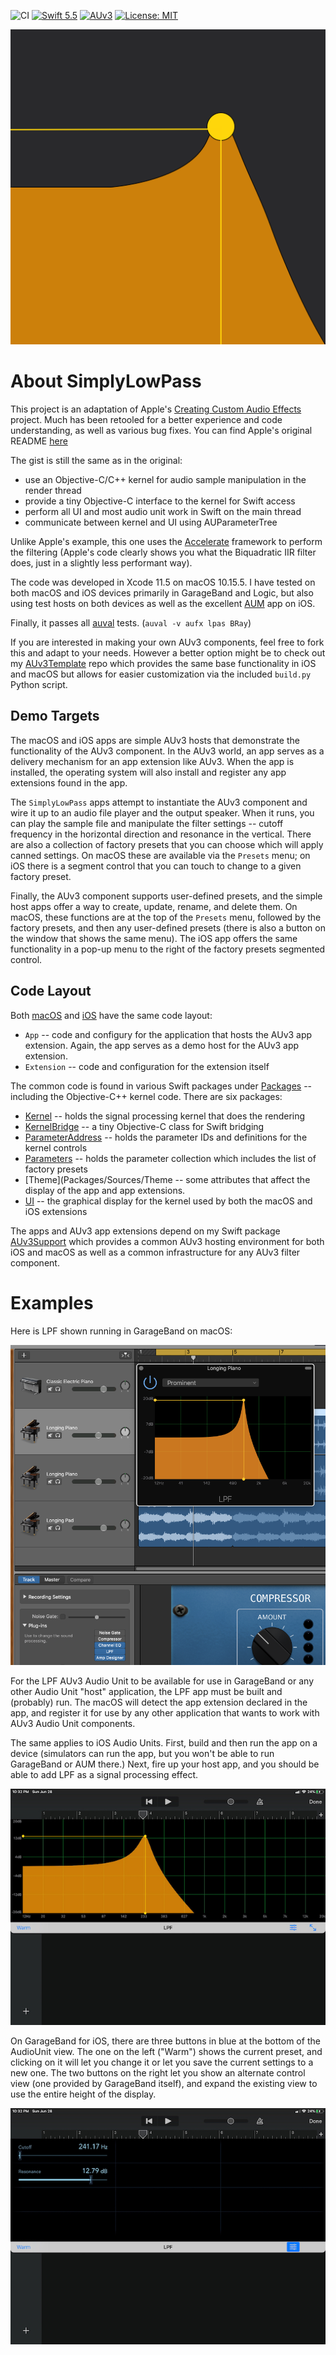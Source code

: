![CI](https://github.com/bradhowes/LPF/workflows/CI/badge.svg?branch=main)
[![Swift 5.5](https://img.shields.io/badge/Swift-5.5-orange.svg?style=flat)](https://swift.org)
[![AUv3](https://img.shields.io/badge/AUv3-green.svg)](https://developer.apple.com/documentation/audiotoolbox/audio_unit_v3_plug-ins)
[![License: MIT](https://img.shields.io/badge/License-MIT-A31F34.svg)](https://opensource.org/licenses/MIT)

![](macOS/App/Assets.xcassets/AppIcon.appiconset/512px.png)

# About SimplyLowPass

This project is an adaptation of Apple's [Creating Custom Audio
Effects](https://developer.apple.com/documentation/audiotoolbox/audio_unit_v3_plug-ins/creating_custom_audio_effects)
project. Much has been retooled for a better experience and code understanding, as well as various bug fixes. You can
find Apple's original README [here](Documentation/APPLE_README.md)

The gist is still the same as in the original:

* use an Objective-C/C++ kernel for audio sample manipulation in the render thread
* provide a tiny Objective-C interface to the kernel for Swift access
* perform all UI and most audio unit work in Swift on the main thread
* communicate between kernel and UI using AUParameterTree

Unlike Apple's example, this one uses the [Accelerate](https://developer.apple.com/documentation/accelerate)
framework to perform the filtering (Apple's code clearly shows you what the Biquadratic IIR filter does, just in
a slightly less performant way).

The code was developed in Xcode 11.5 on macOS 10.15.5. I have tested on both macOS and iOS devices primarily in
GarageBand and Logic, but also using test hosts on both devices as well as the excellent
[AUM](https://apps.apple.com/us/app/aum-audio-mixer/id1055636344) app on iOS.

Finally, it passes all
[auval](https://developer.apple.com/library/archive/documentation/MusicAudio/Conceptual/AudioUnitProgrammingGuide/AudioUnitDevelopmentFundamentals/AudioUnitDevelopmentFundamentals.html)
tests. (`auval -v aufx lpas BRay`)

If you are interested in making your own AUv3 components, feel free to fork this and adapt to your needs. However a
better option might be to check out my [AUv3Template](https://github.com/bradhowes/AUv3Template) repo which provides the
same base functionality in iOS and macOS but allows for easier customization via the included `build.py` Python script.

## Demo Targets

The macOS and iOS apps are simple AUv3 hosts that demonstrate the functionality of the AUv3 component. In the AUv3
world, an app serves as a delivery mechanism for an app extension like AUv3. When the app is installed, the operating
system will also install and register any app extensions found in the app.

The `SimplyLowPass` apps attempt to instantiate the AUv3 component and wire it up to an audio file player and the output
speaker. When it runs, you can play the sample file and manipulate the filter settings -- cutoff frequency in the
horizontal direction and resonance in the vertical. There are also a collection of factory presets that you can choose
which will apply canned settings. On macOS these are available via the `Presets` menu; on iOS there is a segment control
that you can touch to change to a given factory preset.

Finally, the AUv3 component supports user-defined presets, and the simple host apps offer a way to create, update, 
rename, and delete them. On macOS, these functions are at the top of the `Presets` menu, followed by the factory
presets, and then any user-defined presets (there is also a button on the window that shows the same menu). The iOS app
offers the same functionality in a pop-up menu to the right of the factory presets segmented control.

## Code Layout

Both [macOS](macOS) and [iOS](iOS) have the same code layout:

* `App` -- code and configury for the application that hosts the AUv3 app extension. Again, the app serves as a demo
host for the AUv3 app extension.
* `Extension` -- code and configuration for the extension itself

The common code is found in various Swift packages under [Packages](Packages) -- including the Objective-C++ kernel
code. There are six packages:

* [Kernel](Packages/Sources/Kernel/README.md) -- holds the signal processing kernel that does the rendering
* [KernelBridge](Packages/Sources/KernelBridge/README.md) -- a tiny Objective-C class for Swift bridging
* [ParameterAddress](Packages/Sources/ParameterAddress/README.md) -- holds the parameter IDs and definitions for
the kernel controls
* [Parameters](Packages/Sources/Parameters/README.md) -- holds the parameter collection which includes the list of factory presets
* [Theme](Packages/Sources/Theme -- some attributes that affect the display of the app and app extensions.
* [UI](Packages/Sources/UI/README.md) -- the graphical display for the kernel used by both the macOS and iOS extensions

The apps and AUv3 app extensions depend on my Swift package [AUv3Support](https://github.com/bradhowes/AUv3Support)
which provides a common AUv3 hosting environment for both iOS and macOS as well as a common infrastructure for any AUv3
filter component.

# Examples

Here is LPF shown running in GarageBand on macOS:

![](Documentation/GarageBand1.png)

For the LPF AUv3 Audio Unit to be available for use in GarageBand or any other Audio Unit "host" application,
the LPF app must be built and (probably) run. The macOS will detect the app extension declared in the app, and
register it for use by any other application that wants to work with AUv3 Audio Unit components.

The same applies to iOS Audio Units. First, build and then run the app on a device (simulators can run the app,
but you won't be able to run GarageBand or AUM there.) Next, fire up your host app, and you should be able to
add LPF as a signal processing effect.

![](Documentation/GarageBand2.jpg)

On GarageBand for iOS, there are three buttons in blue at the bottom of the AudioUnit view. The one on the left
("Warm") shows the current preset, and clicking on it will let you change it or let you save the current
settings to a new one. The two buttons on the right let you show an alternate control view (one provided by
GarageBand itself), and expand the existing view to use the entire height of the display.

![](Documentation/GarageBand3.jpg)
